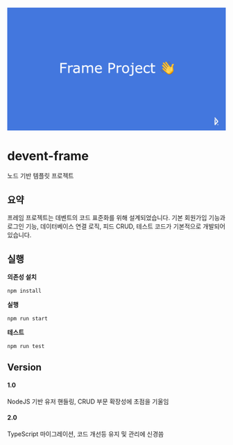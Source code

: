 ![head](./head.png)

# devent-frame
노드 기반 템플릿 프로젝트

## 요약

프레임 프로젝트는 데벤트의 코드 표준화를 위해 설계되었습니다. 기본 회원가입 기능과 로그인 기능, 데이터베이스 연결 로직, 피드 CRUD, 테스트 코드가 기본적으로 개발되어 있습니다.  



## 실행

**의존성 설치**

```
npm install
```
**실행**

```
npm run start
```
**테스트**

```
npm run test
```

## Version

#### 1.0
NodeJS 기반 유저 핸들링, CRUD 부문 확장성에 초점을 기울임

#### 2.0
TypeScript 마이그레이션, 코드 개선등 유지 및 관리에 신경씀